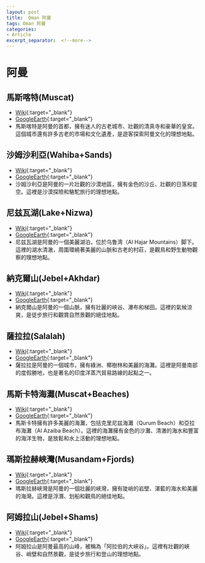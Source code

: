 ```yaml
---
layout: post
title:  Oman 阿曼
tags: Oman 阿曼 
categories:
- Article
excerpt_separator:  <!--more-->
---
```

# 阿曼
## 馬斯喀特(Muscat)
- [Wiki](https://zh.wikipedia.org/w/index.php?search=Muscat "Wiki"){:target="_blank"} 
- [GoogleEarth](https://earth.google.com/web/search/Muscat "GoogleEarth"){:target="_blank"} 
- 馬斯喀特是阿曼的首都，擁有迷人的古老城市、壯觀的清真寺和豪華的皇宮。這個城市還有許多古老的市場和文化遺產，是遊客探索阿曼文化的理想地點。

## 沙姆沙利亞(Wahiba+Sands)
- [Wiki](https://zh.wikipedia.org/w/index.php?search=Wahiba+Sands "Wiki"){:target="_blank"} 
- [GoogleEarth](https://earth.google.com/web/search/Wahiba+Sands "GoogleEarth"){:target="_blank"} 
- 沙姆沙利亞是阿曼的一片壯觀的沙漠地區，擁有金色的沙丘、壯觀的日落和星空。這裡是沙漠探險和駱駝旅行的理想地點。

## 尼兹瓦湖(Lake+Nizwa)
- [Wiki](https://zh.wikipedia.org/w/index.php?search=Lake+Nizwa "Wiki"){:target="_blank"} 
- [GoogleEarth](https://earth.google.com/web/search/Lake+Nizwa "GoogleEarth"){:target="_blank"} 
- 尼兹瓦湖是阿曼的一個美麗湖泊，位於乌鲁湾（Al Hajar Mountains）脚下。這裡的湖水清澈，周圍環繞著美麗的山脈和古老的村莊，是觀鳥和野生動物觀察的理想地點。

## 納克爾山(Jebel+Akhdar)
- [Wiki](https://zh.wikipedia.org/w/index.php?search=Jebel+Akhdar "Wiki"){:target="_blank"} 
- [GoogleEarth](https://earth.google.com/web/search/Jebel+Akhdar "GoogleEarth"){:target="_blank"} 
- 納克爾山是阿曼的一個山脈，擁有壯麗的峽谷、瀑布和梯田。這裡的氣候涼爽，是徒步旅行和觀賞自然景觀的絕佳地點。

## 薩拉拉(Salalah)
- [Wiki](https://zh.wikipedia.org/w/index.php?search=Salalah "Wiki"){:target="_blank"} 
- [GoogleEarth](https://earth.google.com/web/search/Salalah "GoogleEarth"){:target="_blank"} 
- 薩拉拉是阿曼的一個城市，擁有綠洲、椰樹林和美麗的海灘。這裡是阿曼南部的度假勝地，也是著名的印度洋蒸汽貿易路線的起點之一。

## 馬斯卡特海灘(Muscat+Beaches)
- [Wiki](https://zh.wikipedia.org/w/index.php?search=Muscat+Beaches "Wiki"){:target="_blank"} 
- [GoogleEarth](https://earth.google.com/web/search/Muscat+Beaches "GoogleEarth"){:target="_blank"} 
- 馬斯卡特擁有許多美麗的海灘，包括克里尼兹海灘（Qurum Beach）和亞拉布海灘（Al Azaiba Beach）。這裡的海灘擁有金色的沙灘、清澈的海水和豐富的海洋生物，是放鬆和水上活動的理想地點。

## 瑪斯拉赫峽灣(Musandam+Fjords)
- [Wiki](https://zh.wikipedia.org/w/index.php?search=Musandam+Fjords "Wiki"){:target="_blank"} 
- [GoogleEarth](https://earth.google.com/web/search/Musandam+Fjords "GoogleEarth"){:target="_blank"} 
- 瑪斯拉赫峽灣是阿曼的一個壯麗的峽灣，擁有陡峭的岩壁、湛藍的海水和美麗的海灣。這裡是浮潛、划船和觀鳥的絕佳地點。

## 阿姆拉山(Jebel+Shams)
- [Wiki](https://zh.wikipedia.org/w/index.php?search=Jebel+Shams "Wiki"){:target="_blank"} 
- [GoogleEarth](https://earth.google.com/web/search/Jebel+Shams "GoogleEarth"){:target="_blank"} 
- 阿姆拉山是阿曼最高的山峰，被稱為「阿拉伯的大峽谷」。這裡有壯觀的峽谷、峭壁和自然景觀，是徒步旅行和登山的理想地點。

